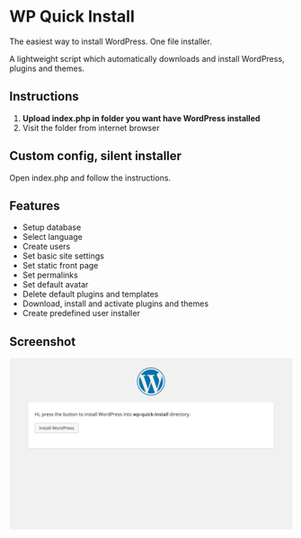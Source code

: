 WP Quick Install
================
The easiest way to install WordPress. One file installer.

A lightweight script which automatically downloads and install WordPress, plugins and themes.

Instructions
------------
 1. **Upload index.php in folder you want have WordPress installed**
 2. Visit the folder from internet browser

Custom config, silent installer
---------------------------------
Open index.php and follow the instructions.

Features
--------
 - Setup database
 - Select language
 - Create users
 - Set basic site settings
 - Set static front page
 - Set permalinks
 - Set default avatar
 - Delete default plugins and templates
 - Download, install and activate plugins and themes
 - Create predefined user installer

Screenshot
----------
![Install screen](screenshot.png)
